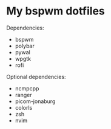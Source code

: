 # My bspwm dotfiles

Dependencies:
- bspwm
- polybar
- pywal
- wpgtk
- rofi

Optional dependencies:
- ncmpcpp
- ranger
- picom-jonaburg
- colorls
- zsh
- nvim
